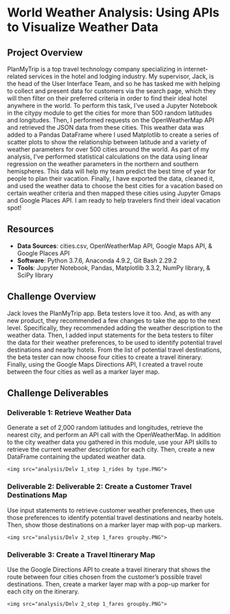 # World Weather Analysis: Using APIs to Visualize Weather Data

## Project Overview
PlanMyTrip is a top travel technology company specializing in internet-related services in the hotel and lodging industry. My supervisor, Jack, is the head of the User Interface Team, and so he has tasked me with helping to collect and present data for customers via the search page, which they will then filter on their preferred criteria in order to find their ideal hotel anywhere in the world. To perform this task, I've used a Jupyter Notebook in the citypy module to get the cities for more than 500 random latitudes and longitudes. Then, I performed requests on the OpenWeatherMap API and retrieved the JSON data from these cities. This weather data was added to a Pandas DataFrame where I used Matplotlib to create a series of scatter plots to show the relationship between latitude and a variety of weather parameters for over 500 cities around the world. As part of my analysis, I've performed statistical calculations on the data using linear regression on the weather parameters in the northern and southern hemispheres. This data will help my team predict the best time of year for people to plan their vacation. Finally, I have exported the data, cleaned it, and used the weather data to choose the best cities for a vacation based on certain weather criteria and then mapped these cities using Jupyter Gmaps and Google Places API. I am ready to help travelers find their ideal vacation spot!

## Resources
- **Data Sources**: cities.csv, OpenWeatherMap API, Google Maps API, & Google Places API
- **Software**: Python 3.7.6, Anaconda 4.9.2, Git Bash 2.29.2
- **Tools**: Jupyter Notebook, Pandas, Matplotlib 3.3.2, NumPy library, & SciPy library 

## Challenge Overview
Jack loves the PlanMyTrip app. Beta testers love it too. And, as with any new product, they recommended a few changes to take the app to the next level. Specifically, they recommended adding the weather description to the weather data. Then, I added input statements for the beta testers to filter the data for their weather preferences, to be used to identify potential travel destinations and nearby hotels. From the list of potential travel destinations, the beta tester can now choose four cities to create a travel itinerary. Finally, using the Google Maps Directions API, I created a travel route between the four cities as well as a marker layer map.

## Challenge Deliverables

### Deliverable 1: Retrieve Weather Data
Generate a set of 2,000 random latitudes and longitudes, retrieve the nearest city, and perform an API call with the OpenWeatherMap. In addition to the city weather data you gathered in this module, use your API skills to retrieve the current weather description for each city. Then, create a new DataFrame containing the updated weather data.

	<img src="analysis/Delv 1_step 1_rides by type.PNG">

### Deliverable 2: Deliverable 2: Create a Customer Travel Destinations Map
Use input statements to retrieve customer weather preferences, then use those preferences to identify potential travel destinations and nearby hotels. Then, show those destinations on a marker layer map with pop-up markers.

	<img src="analysis/Delv 2_step 1_fares groupby.PNG">

### Deliverable 3: Create a Travel Itinerary Map
Use the Google Directions API to create a travel itinerary that shows the route between four cities chosen from the customer’s possible travel destinations. Then, create a marker layer map with a pop-up marker for each city on the itinerary.

	<img src="analysis/Delv 2_step 1_fares groupby.PNG">
